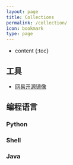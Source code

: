 ```yaml
---
layout: page
title: Collections
permalink: /collection/
icon: bookmark
type: page
---
```


* content
{:toc}

## 工具

* [网易开源镜像](http://mirrors.163.com/)



## 编程语言

### Python

### Shell

### Java
